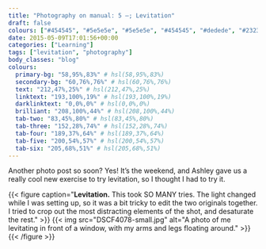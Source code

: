 ```yaml
---
title: "Photography on manual: 5 –; Levitation"
draft: false
colours: ["#454545", "#5e5e5e", "#5e5e5e", "#454545", "#dedede", "#232323", "#dedede"]
date: 2015-05-09T17:01:56+00:00
categories: ["Learning"]
tags: ["levitation", "photography"]
body_classes: "blog"
colours:
  primary-bg: "58,95%,83%" # hsl(58,95%,83%)
  secondary-bg: "60,76%,76%" # hsl(60,76%,76%)
  text: "212,47%,25%" # hsl(212,47%,25%)
  linktext: "193,100%,19%" # hsl(193,100%,19%)
  darklinktext: "0,0%,0%" # hsl(0,0%,0%)
  brilliant: "208,100%,44%" # hsl(208,100%,44%)
  tab-two: "83,45%,80%" # hsl(83,45%,80%)
  tab-three: "152,28%,74%" # hsl(152,28%,74%)
  tab-four: "189,37%,64%" # hsl(189,37%,64%)
  tab-five: "200,54%,57%" # hsl(200,54%,57%)
  tab-six: "205,68%,51%" # hsl(205,68%,51%)
---
```


Another photo post so soon? Yes! It’s the weekend, and Ashley gave us a really cool new exercise to try levitation, so I thought I had to try it.

{{< figure caption="**Levitation.** This took SO MANY tries. The light changed while I was setting up, so it was a bit tricky to edit the two originals together. I tried to crop out the most distracting elements of the shot, and desaturate the rest." >}}
  {{< img src="DSCF4078-small.jpg" alt="A photo of me levitating in front of a window, with my arms and legs floating around." >}}
{{< /figure >}}

